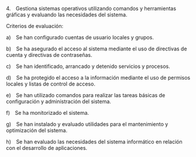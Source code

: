 4. Gestiona sistemas operativos utilizando comandos y herramientas gráficas y evaluando las necesidades del sistema.

Criterios de evaluación:

a) Se han configurado cuentas de usuario locales y grupos.

b) Se ha asegurado el acceso al sistema mediante el uso de directivas de cuenta y directivas de contraseñas.

c) Se han identificado, arrancado y detenido servicios y procesos.

d) Se ha protegido el acceso a la información mediante el uso de permisos locales y listas de control de acceso.

e) Se han utilizado comandos para realizar las tareas básicas de configuración y administración del sistema.

f) Se ha monitorizado el sistema.

g) Se han instalado y evaluado utilidades para el mantenimiento y optimización del sistema.

h) Se han evaluado las necesidades del sistema informático en relación con el desarrollo de aplicaciones.
